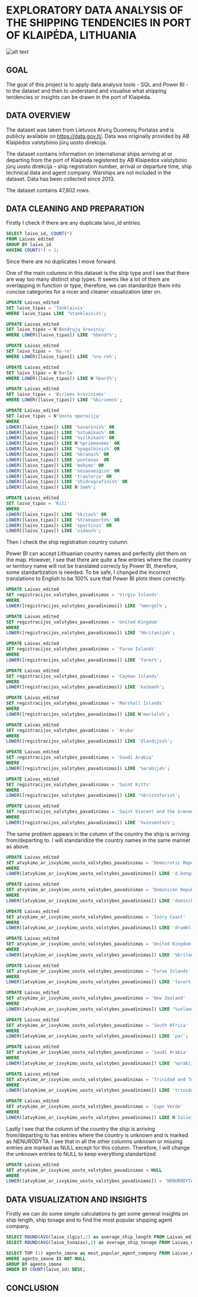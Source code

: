 # EXPLORATORY DATA ANALYSIS OF THE SHIPPING TENDENCIES IN PORT OF KLAIPĖDA, LITHUANIA

![alt text](https://raw.githubusercontent.com/robertasdvarionas/Shipping-Tendencies-in-Klaipeda/refs/heads/main/Klaipedos%20Uosto%20Tendencijos_page-0001.jpg)

## GOAL

The goal of this project is to apply data analysis tools - SQL and Power BI - to the dataset and then to understand and visualise what shipping tendencies or insights can be drawn in the port of Klaipėda.

## DATA OVERVIEW

The dataset was taken from Lietuvos Atvirų Duomenų Portalas and is publicly available on https://data.gov.lt/.
Data was originally provided by AB Klaipėdos valstybinio jūrų uosto direkcija.

The dataset contains information on international ships arriving at or departing from the port of Klaipėda registered by AB Klaipėdos valstybinio jūrų uosto direkcija – ship registration number, arrival or departure time, ship technical data and agent company.
Warships are not included in the dataset.
Data has been collected since 2013.

The dataset contains 47,802 rows.

## DATA CLEANING AND PREPARATION

Firstly I check if there are any duplicate laivo_id entries.

```sql
SELECT laivo_id, COUNT(*)
FROM Laivas_edited
GROUP BY laivo_id
HAVING COUNT(*) > 1;
```

Since there are no duplicates I move forward.

One of the main columns in this dataset is the ship type and I see that there are way too many distinct ship types. It seems like a lot of them are overlapping in function or type, therefore, we can standardize them into concise categories for a nicer and cleaner visualization later on.

```sql
UPDATE Laivas_edited
SET laivo_tipas = 'Tanklaivis'
WHERE laivo_tipas LIKE '%tanklaivis%';

UPDATE Laivas_edited
SET laivo_tipas = N'Bendrųjų krovinių'
WHERE LOWER([laivo_tipas]) LIKE '%bendr%';

UPDATE Laivas_edited
SET laivo_tipas = 'Ro-ro'
WHERE LOWER([laivo_tipas]) LIKE '%ro-ro%';

UPDATE Laivas_edited
SET laivo_tipas = N'Barža'
WHERE LOWER([laivo_tipas]) LIKE N'%barž%';

UPDATE Laivas_edited
SET laivo_tipas = 'Biriems kroviniams'
WHERE LOWER([laivo_tipas]) LIKE '%biriems%';

UPDATE Laivas_edited
SET laivo_tipas = N'Uosto operacijų'
WHERE 
LOWER([laivo_tipas]) LIKE '%avarinis%' OR
LOWER([laivo_tipas]) LIKE '%stumikas%' OR
LOWER([laivo_tipas]) LIKE '%vilkikas%' OR
LOWER([laivo_tipas]) LIKE N'%priemonėms' OR
LOWER([laivo_tipas]) LIKE '%pagalbinis%' OR
LOWER([laivo_tipas]) LIKE '%kranas%' OR
LOWER([laivo_tipas]) LIKE 'pontonas' OR
LOWER([laivo_tipas]) LIKE 'mokymo' OR
LOWER([laivo_tipas]) LIKE 'nesavaeigis%' OR
LOWER([laivo_tipas]) LIKE 'trauleris' OR
LOWER([laivo_tipas]) LIKE '%hidrografinis%' OR
LOWER([laivo_tipas]) LIKE N'žem%';

UPDATE Laivas_edited
SET laivo_tipas = 'Kiti'
WHERE
LOWER([laivo_tipas]) LIKE '%kitas%' OR
LOWER([laivo_tipas]) LIKE '%transporto%' OR
LOWER([laivo_tipas]) LIKE 'sportinis' OR
LOWER([laivo_tipas]) LIKE 'vidaus%';
```

Then I check the ship registration country column.

Power BI can accept Lithuanian country names and perfectly plot them on the map. However, I see that there are quite a few entries where the country or territory name will not be translated correcly by Power BI, therefore, some standartization is needed. To be safe, I changed the incorrect translations to English to be 100% sure that Power BI plots them correctly.

```sql
UPDATE Laivas_edited
SET registracijos_valstybes_pavadinimas = 'Virgin Islands'
WHERE
LOWER([registracijos_valstybes_pavadinimas]) LIKE '%mergel%';

UPDATE Laivas_edited
SET registracijos_valstybes_pavadinimas = 'United Kingdom'
WHERE
LOWER([registracijos_valstybes_pavadinimas]) LIKE '%britanija%';

UPDATE Laivas_edited
SET registracijos_valstybes_pavadinimas = 'Faroe Islands'
WHERE
LOWER([registracijos_valstybes_pavadinimas]) LIKE 'farer%';

UPDATE Laivas_edited
SET registracijos_valstybes_pavadinimas = 'Cayman Islands'
WHERE
LOWER([registracijos_valstybes_pavadinimas]) LIKE 'kaiman%';

UPDATE Laivas_edited
SET registracijos_valstybes_pavadinimas = 'Marshall Islands'
WHERE
LOWER([registracijos_valstybes_pavadinimas]) LIKE N'maršalo%';

UPDATE Laivas_edited
SET registracijos_valstybes_pavadinimas = 'Aruba'
WHERE
LOWER([registracijos_valstybes_pavadinimas]) LIKE 'Olandijos%';

UPDATE Laivas_edited
SET registracijos_valstybes_pavadinimas = 'Saudi Arabia'
WHERE
LOWER([registracijos_valstybes_pavadinimas]) LIKE '%arabija%';

UPDATE Laivas_edited
SET registracijos_valstybes_pavadinimas = 'Saint Kitts'
WHERE
LOWER([registracijos_valstybes_pavadinimas]) LIKE '%kristoferis%';

UPDATE Laivas_edited
SET registracijos_valstybes_pavadinimas = 'Saint Vincent and the Grenadines'
WHERE
LOWER([registracijos_valstybes_pavadinimas]) LIKE '%vinsentas%';
```

The same problem appears in the column of the country the ship is arriving from/departing to. I will standaridize the country names in the same manner as above.

```sql
UPDATE Laivas_edited
SET atvykimo_ar_isvykimo_uosto_valstybes_pavadinimas = 'Democratic Republic of the Congo'
WHERE
LOWER([atvykimo_ar_isvykimo_uosto_valstybes_pavadinimas]) LIKE 'd.kongas%';

UPDATE Laivas_edited
SET atvykimo_ar_isvykimo_uosto_valstybes_pavadinimas = 'Dominican Republic'
WHERE
LOWER([atvykimo_ar_isvykimo_uosto_valstybes_pavadinimas]) LIKE 'dominikos%';

UPDATE Laivas_edited
SET atvykimo_ar_isvykimo_uosto_valstybes_pavadinimas = 'Ivory Coast'
WHERE
LOWER([atvykimo_ar_isvykimo_uosto_valstybes_pavadinimas]) LIKE 'dramblio%';

UPDATE Laivas_edited
SET atvykimo_ar_isvykimo_uosto_valstybes_pavadinimas = 'United Kingdom'
WHERE
LOWER([atvykimo_ar_isvykimo_uosto_valstybes_pavadinimas]) LIKE '%britanija%';

UPDATE Laivas_edited
SET atvykimo_ar_isvykimo_uosto_valstybes_pavadinimas = 'Faroe Islands'
WHERE
LOWER([atvykimo_ar_isvykimo_uosto_valstybes_pavadinimas]) LIKE 'farer%';

UPDATE Laivas_edited
SET atvykimo_ar_isvykimo_uosto_valstybes_pavadinimas = 'New Zealand'
WHERE
LOWER([atvykimo_ar_isvykimo_uosto_valstybes_pavadinimas]) LIKE '%zelandija%';

UPDATE Laivas_edited
SET atvykimo_ar_isvykimo_uosto_valstybes_pavadinimas = 'South Africa'
WHERE
LOWER([atvykimo_ar_isvykimo_uosto_valstybes_pavadinimas]) LIKE 'par';

UPDATE Laivas_edited
SET atvykimo_ar_isvykimo_uosto_valstybes_pavadinimas = 'Saudi Arabia'
WHERE
LOWER([atvykimo_ar_isvykimo_uosto_valstybes_pavadinimas]) LIKE '%arabija%';

UPDATE Laivas_edited
SET atvykimo_ar_isvykimo_uosto_valstybes_pavadinimas = 'Trinidad and Tobago'
WHERE
LOWER([atvykimo_ar_isvykimo_uosto_valstybes_pavadinimas]) LIKE 'trinidadas';

UPDATE Laivas_edited
SET atvykimo_ar_isvykimo_uosto_valstybes_pavadinimas = 'Cape Verde'
WHERE
LOWER([atvykimo_ar_isvykimo_uosto_valstybes_pavadinimas]) LIKE N'žaliojo%';
```

Lastly I see that the column of the country the ship is arriving from/departing to has entries where the country is unknown and is marked as NENURODYTA. I see that in all the other columns unknown or missing entries are marked as NULL except for this column. Therefore, I will change the unknown entries to NULL to keep everything standartized.

```sql
UPDATE Laivas_edited
SET atvykimo_ar_isvykimo_uosto_valstybes_pavadinimas = NULL
WHERE
LOWER([atvykimo_ar_isvykimo_uosto_valstybes_pavadinimas]) = 'NENURODYTA';
```

## DATA VISUALIZATION AND INSIGHTS

Firstly we can do some simple calculations to get some general insights on ship length, ship tonage and to find the most popular shipping agent company.

```sql
SELECT ROUND(AVG(laivo_ilgis),2) as average_ship_length FROM Laivas_edited;
SELECT ROUND(AVG(laivo_tonazas),2) as average_ship_tonage FROM Laivas_edited;
```

```sql
SELECT TOP (1) agento_imone as most_popular_agent_company FROM Laivas_edited
WHERE agento_imone IS NOT NULL
GROUP BY agento_imone
ORDER BY COUNT(laivo_id) DESC;
```

## CONCLUSION
